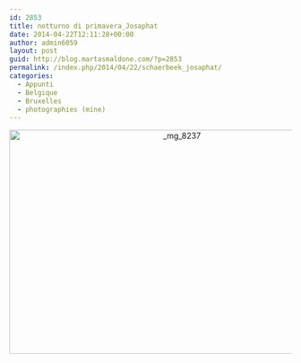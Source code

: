 ```yaml
---
id: 2853
title: notturno di primavera_Josaphat
date: 2014-04-22T12:11:28+00:00
author: admin6059
layout: post
guid: http://blog.martasmaldone.com/?p=2853
permalink: /index.php/2014/04/22/schaerbeek_josaphat/
categories:
  - Appunti
  - Belgique
  - Bruxelles
  - photographies (mine)
---
```

<p style="text-align: center;">
  <img class="aligncenter size-full wp-image-3561" src="http://blog.martasmaldone.eu/wp-content/uploads/2014/03/MG_8237.jpg" alt="_mg_8237" width="600" height="400" srcset="http://blog.martasmaldone.eu/wp-content/uploads/2014/03/MG_8237.jpg 600w, http://blog.martasmaldone.eu/wp-content/uploads/2014/03/MG_8237-300x200.jpg 300w, http://blog.martasmaldone.eu/wp-content/uploads/2014/03/MG_8237-330x220.jpg 330w" sizes="(max-width: 600px) 100vw, 600px" />
</p>